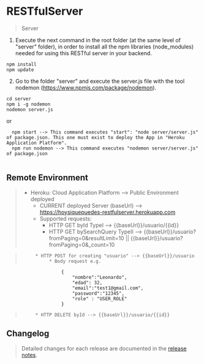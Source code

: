 # RESTfulServer
> Server 

1. Execute the next command in the root folder (at the same level of "server" folder), in order to install all the npm libraries (node_modules) needed for using this RESTful server in your backend.

```
npm install
npm update
```

2. Go to the folder "server" and execute the server.js file with the tool nodemon (https://www.npmjs.com/package/nodemon).

```
cd server
npm i -g nodemon
nodemon server.js
```

or

```
  npm start --> This command executes "start": "node server/server.js" of package.json. This one must exist to deploy the App in "Heroku Application Platform".
  npm run nodemon --> This command executes "nodemon server/server.js" of package.json
  
```


## Remote Environment
> * Heroku: Cloud Application Platform --> Public Environment deployed
>     * CURRENT deployed Server (baseUrl) --> https://hoysiquepuedes-restfulserver.herokuapp.com
>     * Supported requests:
>          * HTTP GET byId TypeI --> {{baseUrl}}/usuario/{{id}}
>          * HTTP GET bySearchQuery TypeII --> {{baseUrl}}/usuario?fromPaging=0&resultLimit=10  ||  {{baseUrl}}/usuario?fromPaging=0&_count=10

>          * HTTP POST for creating "usuario" --> {{baseUrl}}/usuario
>               * Body request e.g. 
                        {
                            "nombre":"Leonardo",
                            "edad": 32,
                            "email":"test1@gmail.com",
                            "password":"12345",
                            "role" : "USER_ROLE"
                        }

>          * HTTP DELETE byId --> {{baseUrl}}/usuario/{{id}}



## Changelog
> Detailed changes for each release are documented in the [release notes](https://github.com/leomartinjimenez/RESTfulServer/releases).
